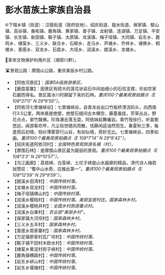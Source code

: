 # 彭水苗族土家族自治县  
🌐下辖乡镇（街道）：汉葭街道（政府驻地）、绍庆街道、靛水街道、保家镇、郁山镇、高谷镇、桑柘镇、鹿角镇、黄家镇、普子镇、龙射镇、连湖镇、万足镇、平安镇、长生镇、新田镇、鞍子镇、太原镇、龙溪镇、梅子垭镇、大同镇、岩东乡、鹿鸣乡、棣棠乡、三义乡、联合乡、石柳乡、走马乡、芦塘乡、乔梓乡、诸佛乡、桐楼乡、善感乡、双龙乡、石盘乡、大垭乡、润溪乡、朗溪乡、龙塘乡。    
  
🚩革命文物保护利用片区（湘鄂川黔）。   
  
🛣️景观公路：摩围山公路，重庆美丽乡村公路。   
  
* 【阿依河景区】：*国家5A级旅游景区。*
* 【磨盘苗寨】：因景区有硕大的莲花状岩石中间由细小的石柱支撑，形如农家石磨而得名。景区属冰川时期留下来的石林。*重庆100个最美观景拍摄点（E 108°27′0″ N 29°6′59″）。*
* 【阿依河七里塘峡谷】：七里塘峡谷，自青龙谷出口竹板桥漂流码头，向西南行3.5公里，两岸悬崖绝壁，绝壁石缝间古木横空，藤蔓垂挂，芳草丛丛，野花点点，翠竹飘拂。珍珠瀑击落玉盘，阿依妹起舞巉岩。乘竹筏徐行，听苗歌悠远，闻游客欢呼，凡尘俗世随风而散，恬静闲适油然而生。春夏秋三季，每逢雨后初晴，轻纱薄雾穿行山谷，有如仙境，奇妙无比。七里塘峡谷，四季如画。*重庆100个最美观景拍摄点（E 108°7′14″ N 29°8′42″）。*
* 【绍庆街道阿依河村】：*全国特色景观旅游名镇（村）。*
* 【摩围石林】：是摩围山景区最为靓丽的景观。*重庆100个最美观景拍摄点（E 108°3′3″ N 29°10′57″）。*
* 【乌江画廊】：荔枝峡、白芨峡、土坨子峡是山水画廊的精品，清代诗人梅若翁赞叹：“蜀中山水奇，应推此第一”。*重庆100个最美观景拍摄点（E 108°12′59″ N 29°9′59″）。*
* 【朗溪乡田湾村】：*中国传统村落。*
* 【龙塘乡双龙村】：*中国传统村落。*
* 【梅子垭镇佛山村】：*中国传统村落。*
* 【润溪乡樱桃村】：*中国传统村落。美丽宜居村庄。国家森林乡村。*
* 【润溪乡樱桃井村】：*全国乡村旅游重点村。*
* 【润溪乡白果村】：*农业部“美丽乡村”。*
* 【保家镇大河坝村】：*国家森林乡村。*
* 【三义乡五丰村】：*国家森林乡村。*
* 【善感乡周家寨村】：*国家森林乡村。*
* 【万足镇廖家村瓦厂坝村】：*中国传统村落。*
* 【鞍子镇干田村木欧水村】：*中国传统村落。*
* 【棣棠乡黄泥村担子峡村】：*中国传统村落。*  
* 【鹿角镇横路村】：*中国传统村落。*  
* 【岩东乡岍山村】：*中国传统村落。*  
* 【岩东乡堰塘村】：*中国传统村落。*  